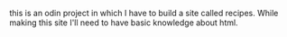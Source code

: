 this is an odin project in which I have to build a site called recipes. While making this site I'll need to have basic knowledge about html.
